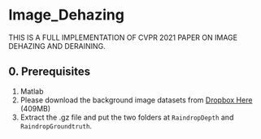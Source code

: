 # Image_Dehazing
THIS IS A FULL IMPLEMENTATION OF CVPR 2021 PAPER ON IMAGE DEHAZING AND DERAINING.

## 0. Prerequisites
1. Matlab
2. Please download the background image datasets from [Dropbox Here](https://www.dropbox.com/sh/u0q5vjo2u2rf805/AABiiK5uoufbG7nGqF2cjc05a?dl=0) (409MB)
3. Extract the .gz file and put the two folders at `RaindropDepth` and `RaindropGroundtruth`.
